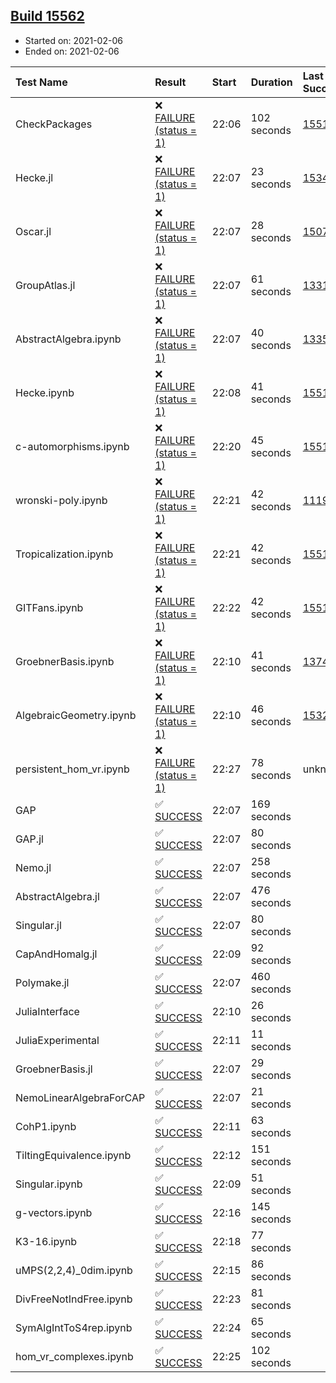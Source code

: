 ## [Build 15562](https://oscarci.mathematik.uni-kl.de/job/oscar/15562/)

* Started on: 2021-02-06
* Ended on: 2021-02-06

| Test Name    | Result | Start | Duration | Last Success | First Failure |
|:-------------|:-------|:------|:---------|:-------------|:--------------|
| CheckPackages | ❌ [FAILURE (status = 1)](https://oscarci.mathematik.uni-kl.de/job/oscar/15562/artifact/logs/build-15562/CheckPackages.log) | 22:06 | 102 seconds | [15514](https://oscarci.mathematik.uni-kl.de/job/oscar/15514/) | [15515](https://oscarci.mathematik.uni-kl.de/job/oscar/15515/) |
| Hecke.jl | ❌ [FAILURE (status = 1)](https://oscarci.mathematik.uni-kl.de/job/oscar/15562/artifact/logs/build-15562/Hecke.jl.log) | 22:07 | 23 seconds | [15344](https://oscarci.mathematik.uni-kl.de/job/oscar/15344/) | [15348](https://oscarci.mathematik.uni-kl.de/job/oscar/15348/) |
| Oscar.jl | ❌ [FAILURE (status = 1)](https://oscarci.mathematik.uni-kl.de/job/oscar/15562/artifact/logs/build-15562/Oscar.jl.log) | 22:07 | 28 seconds | [15079](https://oscarci.mathematik.uni-kl.de/job/oscar/15079/) | [15080](https://oscarci.mathematik.uni-kl.de/job/oscar/15080/) |
| GroupAtlas.jl | ❌ [FAILURE (status = 1)](https://oscarci.mathematik.uni-kl.de/job/oscar/15562/artifact/logs/build-15562/GroupAtlas.jl.log) | 22:07 | 61 seconds | [13311](https://oscarci.mathematik.uni-kl.de/job/oscar/13311/) | [13312](https://oscarci.mathematik.uni-kl.de/job/oscar/13312/) |
| AbstractAlgebra.ipynb | ❌ [FAILURE (status = 1)](https://oscarci.mathematik.uni-kl.de/job/oscar/15562/artifact/logs/build-15562/AbstractAlgebra.ipynb.log) | 22:07 | 40 seconds | [13355](https://oscarci.mathematik.uni-kl.de/job/oscar/13355/) | [13356](https://oscarci.mathematik.uni-kl.de/job/oscar/13356/) |
| Hecke.ipynb | ❌ [FAILURE (status = 1)](https://oscarci.mathematik.uni-kl.de/job/oscar/15562/artifact/logs/build-15562/Hecke.ipynb.log) | 22:08 | 41 seconds | [15514](https://oscarci.mathematik.uni-kl.de/job/oscar/15514/) | [15515](https://oscarci.mathematik.uni-kl.de/job/oscar/15515/) |
| c-automorphisms.ipynb | ❌ [FAILURE (status = 1)](https://oscarci.mathematik.uni-kl.de/job/oscar/15562/artifact/logs/build-15562/c-automorphisms.ipynb.log) | 22:20 | 45 seconds | [15514](https://oscarci.mathematik.uni-kl.de/job/oscar/15514/) | [15515](https://oscarci.mathematik.uni-kl.de/job/oscar/15515/) |
| wronski-poly.ipynb | ❌ [FAILURE (status = 1)](https://oscarci.mathematik.uni-kl.de/job/oscar/15562/artifact/logs/build-15562/wronski-poly.ipynb.log) | 22:21 | 42 seconds | [11192](https://oscarci.mathematik.uni-kl.de/job/oscar/11192/) | [11193](https://oscarci.mathematik.uni-kl.de/job/oscar/11193/) |
| Tropicalization.ipynb | ❌ [FAILURE (status = 1)](https://oscarci.mathematik.uni-kl.de/job/oscar/15562/artifact/logs/build-15562/Tropicalization.ipynb.log) | 22:21 | 42 seconds | [15514](https://oscarci.mathematik.uni-kl.de/job/oscar/15514/) | [15515](https://oscarci.mathematik.uni-kl.de/job/oscar/15515/) |
| GITFans.ipynb | ❌ [FAILURE (status = 1)](https://oscarci.mathematik.uni-kl.de/job/oscar/15562/artifact/logs/build-15562/GITFans.ipynb.log) | 22:22 | 42 seconds | [15514](https://oscarci.mathematik.uni-kl.de/job/oscar/15514/) | [15515](https://oscarci.mathematik.uni-kl.de/job/oscar/15515/) |
| GroebnerBasis.ipynb | ❌ [FAILURE (status = 1)](https://oscarci.mathematik.uni-kl.de/job/oscar/15562/artifact/logs/build-15562/GroebnerBasis.ipynb.log) | 22:10 | 41 seconds | [13748](https://oscarci.mathematik.uni-kl.de/job/oscar/13748/) | [13749](https://oscarci.mathematik.uni-kl.de/job/oscar/13749/) |
| AlgebraicGeometry.ipynb | ❌ [FAILURE (status = 1)](https://oscarci.mathematik.uni-kl.de/job/oscar/15562/artifact/logs/build-15562/AlgebraicGeometry.ipynb.log) | 22:10 | 46 seconds | [15322](https://oscarci.mathematik.uni-kl.de/job/oscar/15322/) | [15323](https://oscarci.mathematik.uni-kl.de/job/oscar/15323/) |
| persistent_hom_vr.ipynb | ❌ [FAILURE (status = 1)](https://oscarci.mathematik.uni-kl.de/job/oscar/15562/artifact/logs/build-15562/persistent_hom_vr.ipynb.log) | 22:27 | 78 seconds | unknown | unknown |
| GAP | ✅ [SUCCESS](https://oscarci.mathematik.uni-kl.de/job/oscar/15562/artifact/logs/build-15562/GAP.log) | 22:07 | 169 seconds |  |  |
| GAP.jl | ✅ [SUCCESS](https://oscarci.mathematik.uni-kl.de/job/oscar/15562/artifact/logs/build-15562/GAP.jl.log) | 22:07 | 80 seconds |  |  |
| Nemo.jl | ✅ [SUCCESS](https://oscarci.mathematik.uni-kl.de/job/oscar/15562/artifact/logs/build-15562/Nemo.jl.log) | 22:07 | 258 seconds |  |  |
| AbstractAlgebra.jl | ✅ [SUCCESS](https://oscarci.mathematik.uni-kl.de/job/oscar/15562/artifact/logs/build-15562/AbstractAlgebra.jl.log) | 22:07 | 476 seconds |  |  |
| Singular.jl | ✅ [SUCCESS](https://oscarci.mathematik.uni-kl.de/job/oscar/15562/artifact/logs/build-15562/Singular.jl.log) | 22:07 | 80 seconds |  |  |
| CapAndHomalg.jl | ✅ [SUCCESS](https://oscarci.mathematik.uni-kl.de/job/oscar/15562/artifact/logs/build-15562/CapAndHomalg.jl.log) | 22:09 | 92 seconds |  |  |
| Polymake.jl | ✅ [SUCCESS](https://oscarci.mathematik.uni-kl.de/job/oscar/15562/artifact/logs/build-15562/Polymake.jl.log) | 22:07 | 460 seconds |  |  |
| JuliaInterface | ✅ [SUCCESS](https://oscarci.mathematik.uni-kl.de/job/oscar/15562/artifact/logs/build-15562/JuliaInterface.log) | 22:10 | 26 seconds |  |  |
| JuliaExperimental | ✅ [SUCCESS](https://oscarci.mathematik.uni-kl.de/job/oscar/15562/artifact/logs/build-15562/JuliaExperimental.log) | 22:11 | 11 seconds |  |  |
| GroebnerBasis.jl | ✅ [SUCCESS](https://oscarci.mathematik.uni-kl.de/job/oscar/15562/artifact/logs/build-15562/GroebnerBasis.jl.log) | 22:07 | 29 seconds |  |  |
| NemoLinearAlgebraForCAP | ✅ [SUCCESS](https://oscarci.mathematik.uni-kl.de/job/oscar/15562/artifact/logs/build-15562/NemoLinearAlgebraForCAP.log) | 22:07 | 21 seconds |  |  |
| CohP1.ipynb | ✅ [SUCCESS](https://oscarci.mathematik.uni-kl.de/job/oscar/15562/artifact/logs/build-15562/CohP1.ipynb.log) | 22:11 | 63 seconds |  |  |
| TiltingEquivalence.ipynb | ✅ [SUCCESS](https://oscarci.mathematik.uni-kl.de/job/oscar/15562/artifact/logs/build-15562/TiltingEquivalence.ipynb.log) | 22:12 | 151 seconds |  |  |
| Singular.ipynb | ✅ [SUCCESS](https://oscarci.mathematik.uni-kl.de/job/oscar/15562/artifact/logs/build-15562/Singular.ipynb.log) | 22:09 | 51 seconds |  |  |
| g-vectors.ipynb | ✅ [SUCCESS](https://oscarci.mathematik.uni-kl.de/job/oscar/15562/artifact/logs/build-15562/g-vectors.ipynb.log) | 22:16 | 145 seconds |  |  |
| K3-16.ipynb | ✅ [SUCCESS](https://oscarci.mathematik.uni-kl.de/job/oscar/15562/artifact/logs/build-15562/K3-16.ipynb.log) | 22:18 | 77 seconds |  |  |
| uMPS(2,2,4)_0dim.ipynb | ✅ [SUCCESS](https://oscarci.mathematik.uni-kl.de/job/oscar/15562/artifact/logs/build-15562/uMPS-2-2-4-_0dim.ipynb.log) | 22:15 | 86 seconds |  |  |
| DivFreeNotIndFree.ipynb | ✅ [SUCCESS](https://oscarci.mathematik.uni-kl.de/job/oscar/15562/artifact/logs/build-15562/DivFreeNotIndFree.ipynb.log) | 22:23 | 81 seconds |  |  |
| SymAlgIntToS4rep.ipynb | ✅ [SUCCESS](https://oscarci.mathematik.uni-kl.de/job/oscar/15562/artifact/logs/build-15562/SymAlgIntToS4rep.ipynb.log) | 22:24 | 65 seconds |  |  |
| hom_vr_complexes.ipynb | ✅ [SUCCESS](https://oscarci.mathematik.uni-kl.de/job/oscar/15562/artifact/logs/build-15562/hom_vr_complexes.ipynb.log) | 22:25 | 102 seconds |  |  |
